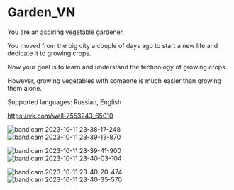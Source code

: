 # Garden_VN
You are an aspiring vegetable gardener. 

You moved from the big city a couple of days ago to start a new life and dedicate it to growing crops. 

Now your goal is to learn and understand the technology of growing crops. 

However, growing vegetables with someone is much easier than growing them alone. 

Supported languages: Russian, English

https://vk.com/wall-7553243_65010

![bandicam 2023-10-11 23-38-17-248](https://github.com/Andredron/Garden_VN/assets/55322207/10fdf336-976a-42ce-8f21-cb5ef07c51d4) ![bandicam 2023-10-11 23-39-13-870](https://github.com/Andredron/Garden_VN/assets/55322207/d9158b02-b643-4de9-87d9-dc849571faa1)

![bandicam 2023-10-11 23-39-41-900](https://github.com/Andredron/Garden_VN/assets/55322207/d1bb4baa-6341-4ea2-9c77-92ef559b71b1) ![bandicam 2023-10-11 23-40-03-104](https://github.com/Andredron/Garden_VN/assets/55322207/618710e4-be95-4116-9e49-8c4c62400591)

![bandicam 2023-10-11 23-40-20-474](https://github.com/Andredron/Garden_VN/assets/55322207/2a2b4bc6-e86d-4570-bf27-dc396a2e6360) ![bandicam 2023-10-11 23-40-35-570](https://github.com/Andredron/Garden_VN/assets/55322207/5d06d607-39bf-42f6-a0b8-6f204cbe529b)





